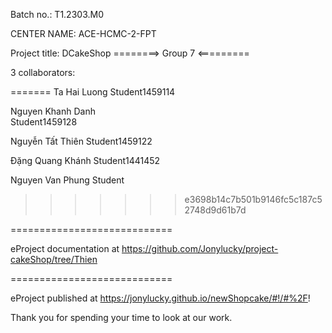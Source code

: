 Batch no.: T1.2303.M0

CENTER NAME: ACE-HCMC-2-FPT

Project title: DCakeShop
========> Group 7 <=========

3 collaborators:

=======
Ta Hai Luong
Student1459114

Nguyen Khanh Danh  
Student1459128

Nguyễn Tất Thiên
Student1459122

Đặng Quang Khánh
Student1441452

Nguyen Van Phung
Student

> > > > > > > e3698b14c7b501b9146fc5c187c52748d9d61b7d

============================

eProject documentation at https://github.com/Jonylucky/project-cakeShop/tree/Thien

============================

eProject published at https://jonylucky.github.io/newShopcake/#!/#%2F!

Thank you for spending your time to look at our work.
